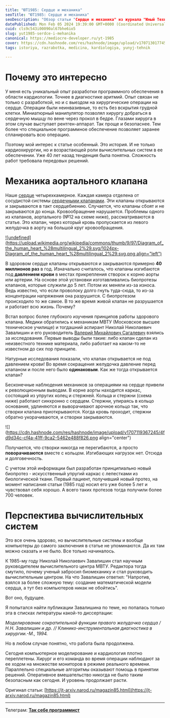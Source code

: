 ```yaml
---
title: "ЮТ1985: Сердце и механика"
seoTitle: "ЮТ1985: Сердце и механика"
seoDescription: "Обзор статьи "Сердце и механика" из журнала "Юный Техник" от 12.1985"
datePublished: Mon Feb 05 2024 19:39:00 GMT+0000 (Coordinated Universal Time)
cuid: cls9c543i00090al67bhe6io5
slug: yut1985-serdce-i-mehanika
canonical: https://mediocre-developer.ru/yt-1985
cover: https://cdn.hashnode.com/res/hashnode/image/upload/v1707130177452/cfc88abc-5efe-42f3-873e-35b8eef4e70f.jpeg
tags: istoriya, razrabotka, medicina, kardiologiya, yunyj-tehnik

---
```


# Почему это интересно

У меня есть уникальный опыт разработки программного обеспечения в области кардиологии. Точнее в диагностике аритмий. Опыт связан не только с разработкой, но и с выездом на хирургические операции на сердце. Операции были неинвазивные, то есть без вскрытия грудной клетки. Миниатюрный манипулятор позволял хирургу добраться в сердечную мышцу по вене через прокол в бедре. Глазами хирурга в этом случае выступает рентген-аппарат. Так проще и безопаснее. Тем более что специальное программное обеспечение позволяет заранее спланировать всю операцию.

Поэтому мой интерес к статье особенный. Это история. И не только кардиохирургии, но и возрастающей роли вычислительных систем в ее обеспечении. Уже 40 лет назад тенденция была понятна. Сложность работ требовала передовых решений.

# Механика аортального клапана

Наше [сердце](https://ru.wikipedia.org/wiki/%D0%A1%D0%B5%D1%80%D0%B4%D1%86%D0%B5_%D1%87%D0%B5%D0%BB%D0%BE%D0%B2%D0%B5%D0%BA%D0%B0) четырехкамерное. Каждая камера отделена от сосудистой системы [сердечными клапанами](https://ru.wikipedia.org/wiki/%D0%9A%D0%BB%D0%B0%D0%BF%D0%B0%D0%BD%D1%8B_%D1%81%D0%B5%D1%80%D0%B4%D1%86%D0%B0). Эти клапаны открываются и закрываются в такт сердцебиению. Случается, что клапаны сбоят и не закрываются до конца. Кровообращение нарушается. Проблемы одного из клапанов, аортального (№12 на схеме ниже), рассматриваются в статье. Это клапан, через который кровь пропускается из левого желудочка в аорту на большой круг кровообращения.

[![undefined](https://upload.wikimedia.org/wikipedia/commons/thumb/9/97/Diagram_of_the_human_heart_%28multilingual_2%29.svg/1024px-Diagram_of_the_human_heart_%28multilingual_2%29.svg.png align="left")](https://ru.wikipedia.org/wiki/%D0%9A%D0%BB%D0%B0%D0%BF%D0%B0%D0%BD%D1%8B_%D1%81%D0%B5%D1%80%D0%B4%D1%86%D0%B0#/media/%D0%A4%D0%B0%D0%B9%D0%BB:Diagram_of_the_human_heart_(multilingual_2).svg)

В здоровом сердце клапаны открываются и закрываются примерно **40 миллионов раз** в год. Изначально считалось, что клапаны изгибаются под **давлением крови** в местах прикрепления створок к корню аорты или артерии. На основе этой установки изготавливались биопротезы клапанов, которые служили до 5 лет. Потом их меняли из-за износа. Ведь известно, что если проволоку долго гнуть туда-сюда, то из-за концентрации напряжения она разрушится. С биопротезом происходило то же самое. В то же время живой клапан не разрушается и работает всю жизнь. Почему?

Встал вопрос более глубокого изучения принципов работы здорового клапана. Медики обратились к механикам МВТУ (Московское высшее техническое училище) и тогдашний аспирант Николай Николаевич Завалишин и его руководитель [Валерий Михайлович Сагалевич](https://ru.wikipedia.org/wiki/%D0%A1%D0%B0%D0%B3%D0%B0%D0%BB%D0%B5%D0%B2%D0%B8%D1%87,_%D0%92%D0%B0%D0%BB%D0%B5%D1%80%D0%B8%D0%B9_%D0%9C%D0%B8%D1%85%D0%B0%D0%B9%D0%BB%D0%BE%D0%B2%D0%B8%D1%87) взялись за исследования. Первые выводы были такие: либо клапан сделан из неизвестного технике материала, либо работает на каком-то не известном до сих пор принципе.

Натурные исследования показали, что клапан открывается не под давлением крови! Во время сокращения желудочка давление перед клапаном и после него было **одинаковым**. Как же тогда открывается клапан?

Бесконечные наблюдения механиков за операциями на сердце привели к революционным выводам. В корне аорты находится каркас, состоящий из упругих колец и стержней. Кольца и стержни (схема ниже) работают синхронно с сердцем. Стержни, упираясь в кольцо основания, удлиняются и выворачивают арочное кольцо так, что створки клапана приоткрываются. Когда кровь проходит, стержни обратно укорачиваются, и створки закрываются.

![](https://cdn.hashnode.com/res/hashnode/image/upload/v1707119367245/4fd9d34c-cf4a-41ff-9ca2-5462e488f826.png align="center")

Получается, что створки никогда не перегибаются, а просто **поворачиваются** вместе с кольцом. Изгибающих нагрузок нет. Отсюда и долговечность.

С учетом этой информации был разработан принципиально новый биопротез - искусственный упругий каркас с лепестками из биологической ткани. Первый пациент, получивший новый протез, на момент написания статьи (1985 год) носил его уже более 5 лет и чувствовал себя хорошо. А всего таких протезов тогда получили более 700 человек.

# Перспектива вычислительных систем

Это все очень здорово, но вычислительные системы и вообще компьютеры до самого заключения в статье не упоминаются. Да их там можно сказать и не было. Все только начиналось.

К 1985-му году Николай Николаевич Завалишин стал научным руководителем вычислительного центра МВТУ. Редактора тогда смутило, почему ученый забросил биомеханику и стал руководить вычислительным центром. На что Завалишин ответил: "Напротив, взялся за более сложную тему: создание математической модели сердца, а тут без компьютеров никак не обойтись".

Вот оно, будущее.

Я попытался найти публикации Завалишина по теме, но попалась только эта в списках литературы какой-то диссертации:

*Моделирование сократительной функции правого желудочка сердца / H.H. Завалишин и др. // Клинико-инструментальная диагностика в хирургии.-М., 1994.*

Но в любом случае понятно, что работа была продолжена.

Сегодня компьютерное моделирование и кардиология плотно переплетены. Хирург и его команда во время операции наблюдают за ее ходом на множестве мониторов в режиме реального времени. Параллельно специальные алгоритмы оказывают помощь в принятии решений. Оперативное вмешательство никогда не было таким безопасным как сегодня. И уровень продолжает расти.

Оригинал статьи: [https://jt-arxiv.narod.ru/magazin85.html](https://jt-arxiv.narod.ru/magazin85.html)

---

Телеграм: [**Так себе программист**](https://t.me/mediocre_developer)